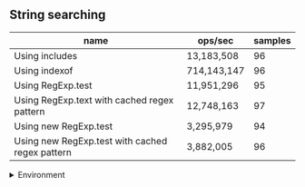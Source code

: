 ## String searching

|name|ops/sec|samples|
|-|-|-|
|Using includes|13,183,508|96|
|Using indexof|714,143,147|96|
|Using RegExp.test|11,951,296|95|
|Using RegExp.text with cached regex pattern|12,748,163|97|
|Using new RegExp.test|3,295,979|94|
|Using new RegExp.test with cached regex pattern|3,882,005|96|


<details>
<summary>Environment</summary>

* __Machine:__ linux x64 | 2 vCPUs | 6.8GB Mem
* __Run:__ Tue Oct 24 2023 17:54:50 GMT+0000 (Coordinated Universal Time)
</details>

<!--
{"environment":{"platform":"linux","arch":"x64","cpus":2,"totalMemory":6.759746551513672},"benchmarks":[{"name":"Using includes","opsSec":13183508.484727124,"samples":4},{"name":"Using indexof","opsSec":714143147.1238744,"samples":7},{"name":"Using RegExp.test","opsSec":11951296.378159434,"samples":7},{"name":"Using RegExp.text with cached regex pattern","opsSec":12748163.36707818,"samples":9},{"name":"Using new RegExp.test","opsSec":3295978.614131308,"samples":8},{"name":"Using new RegExp.test with cached regex pattern","opsSec":3882004.556019753,"samples":5}]}-->
